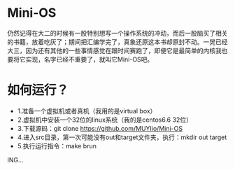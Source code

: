 # Mini-OS

仍然记得在大二的时候有一股特别想写一个操作系统的冲动，而后一股脑买了相关的书籍，放着吃灰了；期间把汇编学完了，真象还原这本书却原封不动。一晃已经大三，因为还有其他的一些事情感觉在跟时间赛跑了，即便它是最简单的内核我也要将它实现，名字已经不重要了，就叫它Mini-OS吧。

# 如何运行？
- 1.准备一个虚拟机或者真机（我用的是virtual box） 
- 2.虚拟机中安装一个32位的linux系统（我的是centos6.6 32位） 
- 3.下载源码：git clone https://github.com/MUYIio/Mini-OS
- 4.进入src目录，第一次可能没有out和target文件夹，执行：mkdir out target 
- 5.执行运行指令：make brun



ING...
